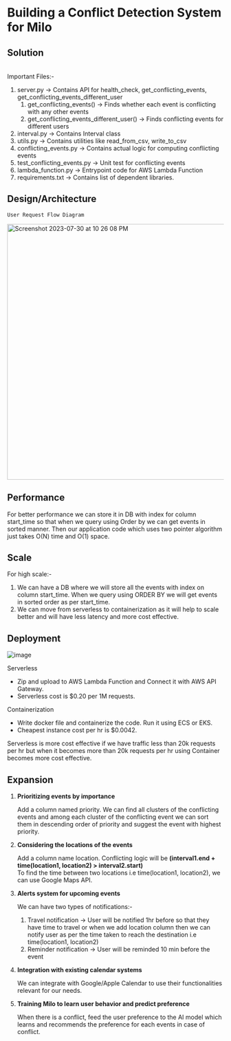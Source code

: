 # Building a Conflict Detection System for Milo

## Solution
<br>
    Important Files:-
<ol>
<li>server.py -> Contains API for health_check, get_conflicting_events, get_conflicting_events_different_user
<ol>
<li>get_conflicting_events() -> Finds whether each event is conflicting with any other events</li>
<li>get_conflicting_events_different_user() -> Finds conflicting events for different users</li>
</ol></li>
<li>interval.py -> Contains Interval class</li>
<li>utils.py -> Contains utilities like read_from_csv, write_to_csv</li>
<li>conflicting_events.py -> Contains actual logic for computing conflicting events</li>
<li>test_conflicting_events.py -> Unit test for conflicting events</li>
<li>lambda_function.py -> Entrypoint code for AWS Lambda Function</li>
<li>requirements.txt -> Contains list of dependent libraries.</li>
</ol>

## Design/Architecture
    User Request Flow Diagram
<img width="595" alt="Screenshot 2023-07-30 at 10 26 08 PM" src="https://github.com/CKBCoder/Milo_Readme/assets/1657417/6a540fd6-254b-4674-81b8-196e348f3f59">

## Performance
<p>For better performance we can store it in DB with index for column start_time so that when we query using Order by we can get events in sorted manner. Then our application code which uses two pointer algorithm just takes O(N) time and O(1) space.
</p>

## Scale
<p>For high scale:-
<ol>
<li>We can have a DB where we will store all the events with index on column start_time. When we query using ORDER BY we will get events in sorted order as per start_time.</li>
<li>We can move from serverless to containerization as it will help to scale better and will have less latency and more cost effective.</li>
</ol>
</p>

## Deployment
	
![image](https://github.com/CKBCoder/Milo_Assignment/assets/1657417/be0f127f-4683-4e15-ab8f-d3bc4366f00d)
<p>
    Serverless
	<ul>
        <li>Zip and upload to AWS Lambda Function and Connect it with AWS API Gateway.</li>
        <li>Serverless cost is $0.20 per 1M requests.</li>
	</ul>
    Containerization
<ul>
        <li>Write docker file and containerize the code. Run it using ECS or EKS.</li>
        <li>Cheapest instance cost per hr is $0.0042.</li>
</ul>
 </p>
<p>
Serverless is more cost effective if we have traffic less than 20k requests per hr but when it becomes more than 20k requests per hr using Container becomes more cost effective.
</p>

## Expansion
<ol>
<li>
<b>Prioritizing events by importance</b>
<p>Add a column named priority. We can find all clusters of the conflicting events and among each cluster of the conflicting event we can sort them in descending order of priority and suggest the event with highest priority.
</p>
</li>

<li>
<b>Considering the locations of the events</b>
<p>Add a column name location. Conflicting logic will be <strong>(interval1.end + time(location1, location2) > interval2.start)</strong>
	<br>To find the time between two locations i.e time(location1, location2), we can use Google Maps API.
</p>
</li>

<li>
<b>Alerts system for upcoming events</b>
<p>We can have two types of notifications:-
<ol>
<li>Travel notification -> User will be notified 1hr before so that they have time to travel or when we add location column then we can notify user as per the time taken to reach the destination i.e time(location1, location2)</li>
<li>Reminder notification -> User will be reminded 10 min before the event</li>
</ol></p>
</li>

<li>
<b>Integration with existing calendar systems</b>
<p>We can integrate with Google/Apple Calendar to use their functionalities relevant for our needs.
</p>
</li>

<li>
<b>Training Milo to learn user behavior and predict preference</b>
<p>When there is a conflict, feed the user preference to the AI model which learns and recommends the preference for each events in case of conflict.
</p>
</li>
</ol>
